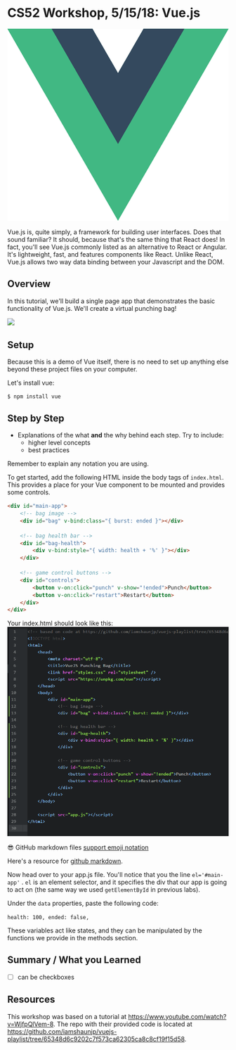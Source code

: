 # CS52 Workshop, 5/15/18:  Vue.js


![](img/Medium-Vue.png)

Vue.js is, quite simply, a framework for building user interfaces. Does that sound familiar?
It should, because that's the same thing that React does! In fact, you'll see Vue.js commonly
listed as an alternative to React or Angular. It's lightweight, fast, and
features components like React. Unlike React, Vue.js allows two way data binding
between your Javascript and the DOM.

## Overview

In this tutorial, we'll build a single page app that demonstrates the basic functionality
of Vue.js. We'll create a virtual punching bag!

![](https://i.imgur.com/3eDkeRZ.gif)

## Setup

Because this is a demo of Vue itself, there is no need to set up anything else
beyond these project files on your computer.

Let's install vue:

~~~~
$ npm install vue
~~~~

## Step by Step

* Explanations of the what **and** the why behind each step. Try to include:
  * higher level concepts
  * best practices

Remember to explain any notation you are using.

To get started, add the following HTML inside the body tags of `index.html`.
This provides a place for your Vue component to be mounted and provides some controls.

```html
<div id="main-app">
    <!-- bag image -->
    <div id="bag" v-bind:class="{ burst: ended }"></div>

    <!-- bag health bar -->
    <div id="bag-health">
        <div v-bind:style="{ width: health + '%' }"></div>
    </div>

    <!-- game control buttons -->
    <div id="controls">
        <button v-on:click="punch" v-show="!ended">Punch</button>
        <button v-on:click="restart">Restart</button>
    </div>
</div>
```

Your index.html should look like this:
![](img/indexHtmlScreenshot.png)



:sunglasses: GitHub markdown files [support emoji notation](http://www.emoji-cheat-sheet.com/)

Here's a resource for [github markdown](https://guides.github.com/features/mastering-markdown/).


Now head over to your app.js file. You'll notice that you the line ``el='#main-app'`` .
``el`` is an element selector, and it specifies the div that our app is going to act on (the same way we used ``getElementById`` in previous labs).

Under the ``data`` properties, paste the following code:

``health: 100,
  ended: false,``

These variables act like states, and they can be manipulated by the functions we provide in the methods section.
## Summary / What you Learned

* [ ] can be checkboxes

## Resources

This workshop was based on a tutorial at https://www.youtube.com/watch?v=WjfpQlVem-8.
The repo with their provided code is located at https://github.com/iamshaunjp/vuejs-playlist/tree/65348d6c9202c7f573ca62305ca8c8cf19f15d58.
